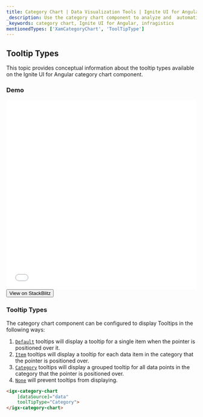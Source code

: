 ```yaml
---
title: Category Chart | Data Visualization Tools | Ignite UI for Angular | Tooltip Types | Infragistics
_description: Use the category chart component to analyze and  automatically choose the best chart type to represent data. Learn about our chart types for visualization.
_keywords: category chart, Ignite UI for Angular, infragistics
mentionedTypes: ['XamCategoryChart', 'ToolTipType']
---
```


## Tooltip Types

This topic provides conceptual information about the tooltip types available on the Ignite UI for Angular category chart component.

### Demo

<div class="sample-container loading" style="height: 500px">
    <iframe id="category-chart-tooltip-types-iframe" src='{environment:demosBaseUrl}/charts/category-chart-tooltip-types' width="100%" height="100%" seamless frameBorder="0" onload="onXPlatSampleIframeContentLoaded(this);"></iframe>
</div>
<div>
    <button data-localize="stackblitz" class="stackblitz-btn"   data-iframe-id="category-chart-tooltip-types-iframe" data-demos-base-url="{environment:demosBaseUrl}">View on StackBlitz
    </button>
</div>
<div class="divider--half"></div>

### Tooltip Types

The category chart component can be configured to display Tooltips in the following ways:

1.  [`Default`](/angular-apis/typescript/latest/enums/tooltiptype.html#default) tooltips will display a tooltip for a single item when the pointer is positioned over it.
2.  [`Item`](/angular-apis/typescript/latest/enums/tooltiptype.html#item) tooltips will display a tooltip for each data item in the category that the pointer is positioned over.
3.  [`Category`](/angular-apis/typescript/latest/enums/tooltiptype.html#category) tooltips will display a grouped tooltip for all data points in the category that the pointer is positioned over.
4.  [`None`](/angular-apis/typescript/latest/enums/tooltiptype.html#none) will prevent tooltips from displaying.

```html
<igx-category-chart
    [dataSource]="data"
    toolTipType="Category">
</igx-category-chart>
```
